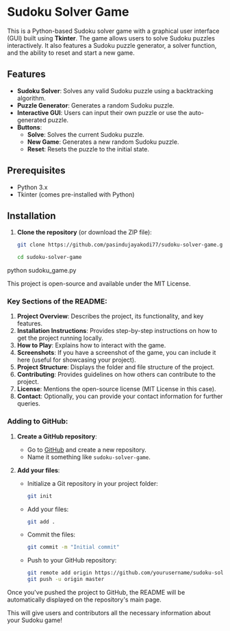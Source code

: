 # Sudoku Solver Game

This is a Python-based Sudoku solver game with a graphical user interface (GUI) built using **Tkinter**. The game allows users to solve Sudoku puzzles interactively. It also features a Sudoku puzzle generator, a solver function, and the ability to reset and start a new game.

## Features

- **Sudoku Solver**: Solves any valid Sudoku puzzle using a backtracking algorithm.
- **Puzzle Generator**: Generates a random Sudoku puzzle.
- **Interactive GUI**: Users can input their own puzzle or use the auto-generated puzzle.
- **Buttons**:
  - **Solve**: Solves the current Sudoku puzzle.
  - **New Game**: Generates a new random Sudoku puzzle.
  - **Reset**: Resets the puzzle to the initial state.

## Prerequisites

- Python 3.x
- Tkinter (comes pre-installed with Python)

## Installation

1. **Clone the repository** (or download the ZIP file):
   ```bash
   git clone https://github.com/pasindujayakodi77/sudoku-solver-game.git

   cd sudoku-solver-game
   
python sudoku_game.py

This project is open-source and available under the MIT License.


### Key Sections of the README:

1. **Project Overview**: Describes the project, its functionality, and key features.
2. **Installation Instructions**: Provides step-by-step instructions on how to get the project running locally.
3. **How to Play**: Explains how to interact with the game.
4. **Screenshots**: If you have a screenshot of the game, you can include it here (useful for showcasing your project).
5. **Project Structure**: Displays the folder and file structure of the project.
6. **Contributing**: Provides guidelines on how others can contribute to the project.
7. **License**: Mentions the open-source license (MIT License in this case).
8. **Contact**: Optionally, you can provide your contact information for further queries.

### Adding to GitHub:

1. **Create a GitHub repository**:
   - Go to [GitHub](https://github.com/) and create a new repository.
   - Name it something like `sudoku-solver-game`.
   
2. **Add your files**:
   - Initialize a Git repository in your project folder:
     ```bash
     git init
     ```
   - Add your files:
     ```bash
     git add .
     ```
   - Commit the files:
     ```bash
     git commit -m "Initial commit"
     ```
   - Push to your GitHub repository:
     ```bash
     git remote add origin https://github.com/yourusername/sudoku-solver-game.git
     git push -u origin master
     ```

Once you've pushed the project to GitHub, the README will be automatically displayed on the repository's main page.

This will give users and contributors all the necessary information about your Sudoku game!

